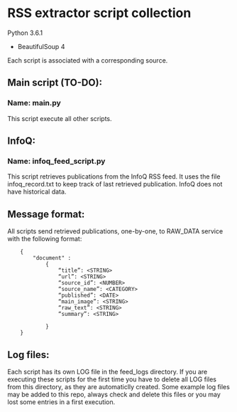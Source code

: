 # RSS extractor script collection
Python 3.6.1
* BeautifulSoup 4

Each script is associated with a corresponding source.

## Main script (TO-DO):
### Name: main.py

This script execute all other scripts.

## InfoQ:
### Name: infoq_feed_script.py

This script retrieves publications from the InfoQ RSS feed.
It uses the file infoq_record.txt to keep track of last retrieved publication.
InfoQ does not have historical data.

## Message format:

All scripts send retrieved publications, one-by-one, to RAW_DATA service with the following format:
```
	{
		"document" : 
			{
				“title”: <STRING>
				“url”: <STRING>
				“source_id”: <NUMBER>
				“source_name”: <CATEGORY>
				“published”: <DATE>
				“main_image”: <STRING>
				“raw_text”: <STRING>
				“summary”: <STRING>

			}
	}
```

## Log files:

Each script has its own LOG file in the feed_logs directory.
If you are executing these scripts for the first time you have to delete all LOG files from this directory, as they are automaticlly created. Some example log files may be added to this repo, always check and delete this files or you may lost some entries in a first execution.
